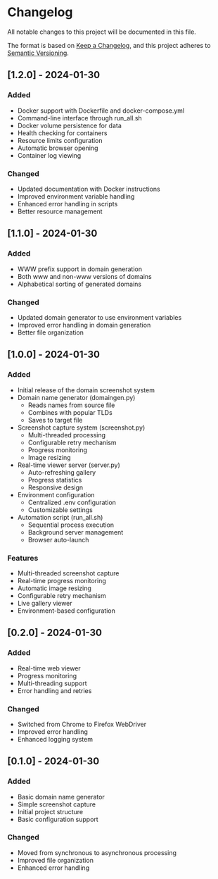 # Changelog

All notable changes to this project will be documented in this file.

The format is based on [Keep a Changelog](https://keepachangelog.com/en/1.0.0/),
and this project adheres to [Semantic Versioning](https://semver.org/spec/v2.0.0.html).

## [1.2.0] - 2024-01-30

### Added
- Docker support with Dockerfile and docker-compose.yml
- Command-line interface through run_all.sh
- Docker volume persistence for data
- Health checking for containers
- Resource limits configuration
- Automatic browser opening
- Container log viewing

### Changed
- Updated documentation with Docker instructions
- Improved environment variable handling
- Enhanced error handling in scripts
- Better resource management

## [1.1.0] - 2024-01-30

### Added
- WWW prefix support in domain generation
- Both www and non-www versions of domains
- Alphabetical sorting of generated domains

### Changed
- Updated domain generator to use environment variables
- Improved error handling in domain generation
- Better file organization

## [1.0.0] - 2024-01-30

### Added
- Initial release of the domain screenshot system
- Domain name generator (domaingen.py)
  - Reads names from source file
  - Combines with popular TLDs
  - Saves to target file
- Screenshot capture system (screenshot.py)
  - Multi-threaded processing
  - Configurable retry mechanism
  - Progress monitoring
  - Image resizing
- Real-time viewer server (server.py)
  - Auto-refreshing gallery
  - Progress statistics
  - Responsive design
- Environment configuration
  - Centralized .env configuration
  - Customizable settings
- Automation script (run_all.sh)
  - Sequential process execution
  - Background server management
  - Browser auto-launch

### Features
- Multi-threaded screenshot capture
- Real-time progress monitoring
- Automatic image resizing
- Configurable retry mechanism
- Live gallery viewer
- Environment-based configuration

## [0.2.0] - 2024-01-30

### Added
- Real-time web viewer
- Progress monitoring
- Multi-threading support
- Error handling and retries

### Changed
- Switched from Chrome to Firefox WebDriver
- Improved error handling
- Enhanced logging system

## [0.1.0] - 2024-01-30

### Added
- Basic domain name generator
- Simple screenshot capture
- Initial project structure
- Basic configuration support

### Changed
- Moved from synchronous to asynchronous processing
- Improved file organization
- Enhanced error handling

